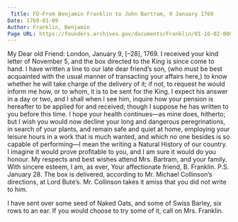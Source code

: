 ```yaml
---
 Title: FO-From Benjamin Franklin to John Bartram, 9 January 1769
Date: 1769-01-09
Author: Franklin, Benjamin
Page URL: https://founders.archives.gov/documents/Franklin/01-16-02-0007
---
```


My Dear old Friend:
London, January 9, [–28], 1769.
I received your kind letter of November 5, and the box directed to the King is since come to hand. I have written a line to our late dear friend’s son, (who must be best acquainted with the usual manner of transacting your affairs here,) to know whether he will take charge of the delivery of it; if not, to request he would inform me how, or to whom, it is to be sent for the King. I expect his answer in a day or two, and I shall when I see him, inquire how your pension is hereafter to be applied for and received; though I suppose he has written to you before this time.
I hope your health continues—as mine does, hitherto; but I wish you would now decline your long and dangerous peregrinations, in search of your plants, and remain safe and quiet at home, employing your leisure hours in a work that is much wanted, and which no one besides is so capable of performing—I mean the writing a Natural History of our country. I imagine it would prove profitable to you, and I am sure it would do you honour.
My respects and best wishes attend Mrs. Bartram, and your family. With sincere esteem, I am, as ever, Your affectionate friend,
B. Franklin.
P.S. January 28. The box is delivered, according to Mr. Michael Collinson’s directions, at Lord Bute’s. Mr. Collinson takes it amiss that you did not write to him.

I have sent over some seed of Naked Oats, and some of Swiss Barley, six rows to an ear. If you would choose to try some of it, call on Mrs. Franklin.

